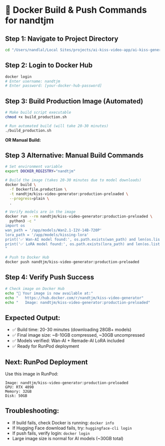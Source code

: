 # 🚀 Docker Build & Push Commands for nandtjm

## **Step 1: Navigate to Project Directory**
```bash
cd "/Users/nandlal/Local Sites/projects/ai-kiss-video-app/ai-kiss-generator/runpod-kiss-api"
```

## **Step 2: Login to Docker Hub**
```bash
docker login
# Enter username: nandtjm
# Enter password: [your-docker-hub-password]
```

## **Step 3: Build Production Image (Automated)**
```bash
# Make build script executable
chmod +x build_production.sh

# Run automated build (will take 20-30 minutes)
./build_production.sh
```

**OR Manual Build:**

## **Step 3 Alternative: Manual Build Commands**
```bash
# Set environment variable
export DOCKER_REGISTRY="nandtjm"

# Build the image (takes 20-30 minutes due to model downloads)
docker build \
  -f Dockerfile.production \
  -t nandtjm/kiss-video-generator:production-preloaded \
  --progress=plain \
  .

# Verify models are in the image
docker run --rm nandtjm/kiss-video-generator:production-preloaded \
  python3 -c "
import os
wan_path = '/app/models/Wan2.1-I2V-14B-720P'
lora_path = '/app/models/kissing-lora'
print('✅ Wan-AI model found:', os.path.exists(wan_path) and len(os.listdir(wan_path)) > 0)
print('✅ LoRA model found:', os.path.exists(lora_path) and len(os.listdir(lora_path)) > 0)
"

# Push to Docker Hub
docker push nandtjm/kiss-video-generator:production-preloaded
```

## **Step 4: Verify Push Success**
```bash
# Check image on Docker Hub
echo "🔗 Your image is now available at:"
echo "   https://hub.docker.com/r/nandtjm/kiss-video-generator"
echo "   Image: nandtjm/kiss-video-generator:production-preloaded"
```

## **Expected Output:**
- ✅ Build time: 20-30 minutes (downloading 28GB+ models)
- ✅ Final image size: ~8-10GB compressed, ~30GB uncompressed  
- ✅ Models verified: Wan-AI + Remade-AI LoRA included
- ✅ Ready for RunPod deployment

## **Next: RunPod Deployment**
Use this image in RunPod:
```
Image: nandtjm/kiss-video-generator:production-preloaded
GPU: RTX 4090
Memory: 32GB
Disk: 50GB
```

## **Troubleshooting:**
- If build fails, check Docker is running: `docker info`
- If Hugging Face download fails, try: `huggingface-cli login`
- If push fails, verify login: `docker login`
- Large image size is normal for AI models (~30GB total)